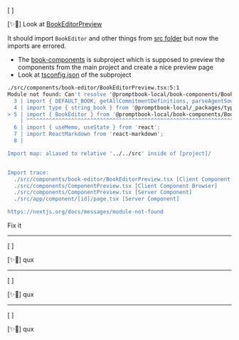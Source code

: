 [ ]

[✨🦪] Look at [BookEditorPreview](/scripts/book-components/src/components/book-editor/BookEditorPreview.tsx)

It should import `BookEditor` and other things from [src folder](/src) but now the imports are errored.

-   The [book-components](/scripts/book-components/) is subproject which is supposed to preview the components from the main project and create a nice preview page
-   Look at [tsconfig.json](scripts/book-components/tsconfig.json) of the subproject

```bash
./src/components/book-editor/BookEditorPreview.tsx:5:1
Module not found: Can't resolve '@promptbook-local/book-components/BookEditor/BookEditor'
  3 | import { DEFAULT_BOOK, getAllCommitmentDefinitions, parseAgentSource } from '@promptbook-local/_packages/core.index';
  4 | import type { string_book } from '@promptbook-local/_packages/types.index';
> 5 | import { BookEditor } from '@promptbook-local/book-components/BookEditor/BookEditor';
    | ^^^^^^^^^^^^^^^^^^^^^^^^^^^^^^^^^^^^^^^^^^^^^^^^^^^^^^^^^^^^^^^^^^^^^^^^^^^^^^^^^^^^^
  6 | import { useMemo, useState } from 'react';
  7 | import ReactMarkdown from 'react-markdown';
  8 |

Import map: aliased to relative '../../src' inside of [project]/


Import trace:
  ./src/components/book-editor/BookEditorPreview.tsx [Client Component Browser]
  ./src/components/ComponentPreview.tsx [Client Component Browser]
  ./src/components/ComponentPreview.tsx [Server Component]
  ./src/app/component/[id]/page.tsx [Server Component]

https://nextjs.org/docs/messages/module-not-found
```

Fix it

---

[ ]

[✨🦪] qux

---

[ ]

[✨🦪] qux

---

[ ]

[✨🦪] qux

